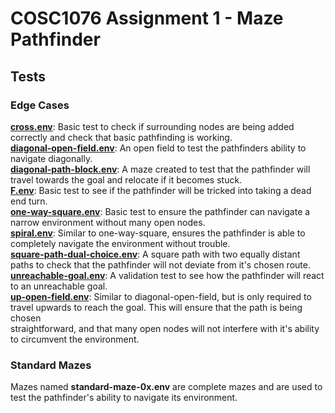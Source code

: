 # COSC1076 Assignment 1 - Maze Pathfinder

## Tests

### Edge Cases

[**cross.env**](Tests/cross.env): Basic test to check if surrounding nodes are being added correctly and check that basic pathfinding is working. <br>[**diagonal-open-field.env**](Tests/diagonal-open-field.env): An open field to test the pathfinders ability to navigate diagonally. <br>
[**diagonal-path-block.env**](Tests/diagonal-open-field.env): A maze created to test that the pathfinder will travel towards the goal and relocate if it becomes stuck. <br>
[**F.env**](Tests/F.env): Basic test to see if the pathfinder will be tricked into taking a dead end turn. <br>
[**one-way-square.env**](Tests/one-way-square.env): Basic test to ensure the pathfinder can navigate a narrow environment without many open nodes. <br>
[**spiral.env**](Tests/spiral.env): Similar to one-way-square, ensures the pathfinder is able to completely navigate the environment without trouble. <br>
[**square-path-dual-choice.env**](Tests/square-path-dual-choice.env): A square path with two equally distant paths to check that the pathfinder will not deviate from it's chosen route. <br>
[**unreachable-goal.env**](Tests/unreachable-goal.env): A validation test to see how the pathfinder will react to an unreachable goal. <br>[**up-open-field.env**](Tests/up-open-field.env): Similar to diagonal-open-field, but is only required to travel upwards to reach the goal. This will ensure that the path is being chosen  <br>straightforward, and that many open nodes will not interfere with it's ability to circumvent the environment. <br>

### Standard Mazes

Mazes named **standard-maze-0x.env** are complete mazes and are used to test the pathfinder's ability to navigate its environment. 